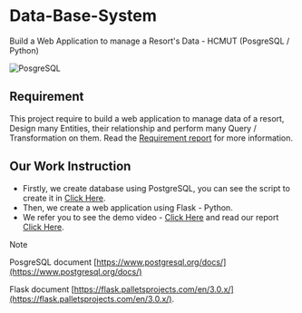 # Data-Base-System
Build a Web Application to manage a Resort's Data - HCMUT (PosgreSQL / Python)

![PosgreSQL](https://cdn-cjmik.nitrocdn.com/UjszoEMIGzQLBmRYICliaPmdTnvQlovN/assets/images/optimized/rev-22ebbc4/www.aalpha.net/wp-content/uploads/2019/05/postgre-database-development-india.png)


## Requirement
This project require to build a web application to manage data of a resort, Design many Entities, their relationship and perform many Query / Transformation on them. Read the [Requirement report](Requirements.pdf) for more information.
## Our Work Instruction
* Firstly, we create database using PostgreSQL, you can see the script to create it in [Click Here](database_assignment_script.sql).
* Then, we create a web application using Flask - Python.
* We refer you to see the demo video - [Click Here](https://drive.google.com/file/d/1fR5A5C6RFB4fwya3AnqX61ahgcwkt4hQ/view?usp=sharing) and read our report [Click Here](DATABASE_SYSTEMS_LAB_REPORT.pdf).

>[!NOTE]
> PosgreSQL document [https://www.postgresql.org/docs/](https://www.postgresql.org/docs/)
>
> Flask document [https://flask.palletsprojects.com/en/3.0.x/](https://flask.palletsprojects.com/en/3.0.x/).


